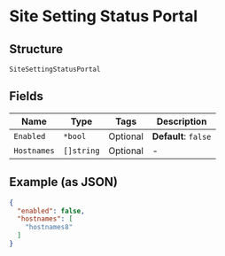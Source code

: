 
# Site Setting Status Portal

## Structure

`SiteSettingStatusPortal`

## Fields

| Name | Type | Tags | Description |
|  --- | --- | --- | --- |
| `Enabled` | `*bool` | Optional | **Default**: `false` |
| `Hostnames` | `[]string` | Optional | - |

## Example (as JSON)

```json
{
  "enabled": false,
  "hostnames": [
    "hostnames8"
  ]
}
```

